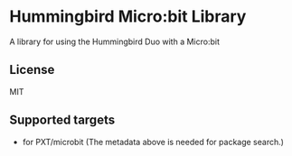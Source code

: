 # Hummingbird Micro:bit Library

A library for using the Hummingbird Duo with a Micro:bit

## License

MIT

## Supported targets

* for PXT/microbit
(The metadata above is needed for package search.)


